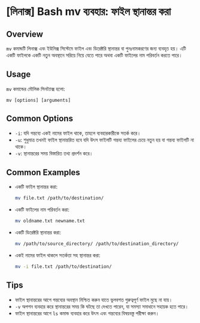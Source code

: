 # [লিনাক্স] Bash mv ব্যবহার: ফাইল স্থানান্তর করা

## Overview
`mv` কমান্ডটি লিনাক্স এবং ইউনিক্স সিস্টেমে ফাইল এবং ডিরেক্টরি স্থানান্তর বা পুনঃনামকরণের জন্য ব্যবহৃত হয়। এটি একটি ফাইলকে একটি নতুন অবস্থানে সরিয়ে নিয়ে যেতে পারে অথবা একটি ফাইলের নাম পরিবর্তন করতে পারে।

## Usage
`mv` কমান্ডের মৌলিক সিনট্যাক্স হলো:

```
mv [options] [arguments]
```

## Common Options
- `-i`: যদি গন্তব্যে একই নামের ফাইল থাকে, তাহলে ব্যবহারকারীকে সতর্ক করে।
- `-u`: শুধুমাত্র তখনই ফাইল স্থানান্তরিত হবে যদি উৎস ফাইলটি গন্তব্য ফাইলের চেয়ে নতুন হয় বা গন্তব্য ফাইলটি না থাকে।
- `-v`: স্থানান্তরের সময় বিস্তারিত তথ্য প্রদর্শন করে।

## Common Examples
- একটি ফাইল স্থানান্তর করা:
  ```bash
  mv file.txt /path/to/destination/
  ```

- একটি ফাইলের নাম পরিবর্তন করা:
  ```bash
  mv oldname.txt newname.txt
  ```

- একটি ডিরেক্টরি স্থানান্তর করা:
  ```bash
  mv /path/to/source_directory/ /path/to/destination_directory/
  ```

- একই নামের ফাইল থাকলে সতর্কতা সহ স্থানান্তর করা:
  ```bash
  mv -i file.txt /path/to/destination/
  ```

## Tips
- ফাইল স্থানান্তরের আগে গন্তব্যের অবস্থান নিশ্চিত করুন যাতে ভুলবশত গুরুত্বপূর্ণ ফাইল মুছে না যায়।
- `-v` অপশন ব্যবহার করে স্থানান্তরের সময় কি ঘটছে তা দেখতে পারেন, যা সমস্যা সমাধানে সহায়ক হতে পারে।
- ফাইল স্থানান্তরের আগে `ls` কমান্ড ব্যবহার করে উৎস এবং গন্তব্যের বিষয়বস্তু পরীক্ষা করুন।